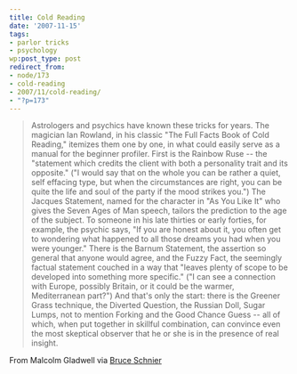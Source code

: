 ```yaml
---
title: Cold Reading
date: '2007-11-15'
tags:
- parlor tricks
- psychology
wp:post_type: post
redirect_from:
- node/173
- cold-reading
- 2007/11/cold-reading/
- "?p=173"
---
```


>

> Astrologers and psychics have known these tricks for years. The magician Ian Rowland, in his classic "The Full Facts Book of Cold Reading," itemizes them one by one, in what could easily serve as a manual for the beginner profiler. First is the Rainbow Ruse -- the "statement which credits the client with both a personality trait and its opposite." ("I would say that on the whole you can be rather a quiet, self effacing type, but when the circumstances are right, you can be quite the life and soul of the party if the mood strikes you.") The Jacques Statement, named for the character in "As You Like It" who gives the Seven Ages of Man speech, tailors the prediction to the age of the subject. To someone in his late thirties or early forties, for example, the psychic says, "If you are honest about it, you often get to wondering what happened to all those dreams you had when you were younger." There is the Barnum Statement, the assertion so general that anyone would agree, and the Fuzzy Fact, the seemingly factual statement couched in a way that "leaves plenty of scope to be developed into something more specific." ("I can see a connection with Europe, possibly Britain, or it could be the warmer, Mediterranean part?") And that's only the start: there is the Greener Grass technique, the Diverted Question, the Russian Doll, Sugar Lumps, not to mention Forking and the Good Chance Guess -- all of which, when put together in skillful combination, can convince even the most skeptical observer that he or she is in the presence of real insight.

From Malcolm Gladwell via [Bruce Schnier](http://www.schneier.com/blog/archives/2007/11/the_sham_of_cri.html)
